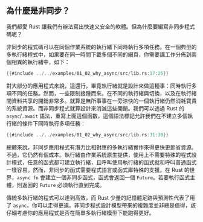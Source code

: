 ## 為什麼是非同步？

我們都愛 Rust 讓我們有辦法寫出快速又安全的軟體。但為什麼要編寫非同步程式碼呢？

非同步的程式碼可以在同個作業系統的執行緒下同時執行多項任務。在一個典型的多執行緒程式中，如果要在同一時間下載多個不同的網頁，你需要講工作分佈到兩個相異的執行緒中，如下：

```rust
{{#include ../../examples/01_02_why_async/src/lib.rs:17:25}}
```

對大部分的應用程式來說，這還行，畢竟執行緒就是設計來做這種事：同時執行多項不同的任務。然而，一些限制接踵而來。在不同的執行緒與切換，以及在執行緒間資料共享的開銷非常多。就算是無所事事在一旁涼快的一個執行緒仍然消耗寶貴的系統資源。而非同步程式就算設計來消滅這些開銷。我們可以透過 Rust 的 `async`/`.await` 語法，重寫上面這個函數，這個語法標記允許我們在不建立多個執行緒的條件下同時執行多項任務：

```rust
{{#include ../../examples/01_02_why_async/src/lib.rs:31:39}}
```

總體來說，非同步應用程式有潛力比相對應的多執行緒實作來得更快更節省資源。不過，它仍然有個成本。執行緒由作業系統原生提供，使用上不需要特殊的程式設計模式，任意的函式都可建立執行緒，且呼叫使用執行緒的函式就和呼叫普通函式一樣容易。然而，非同步的函式需要程式語言或函式庫特殊的支援。在 Rust 的世界，`async fn` 會建立一個非同步函式，函式會返回一個 `Future`。若要執行函式主體，則返回的 `Future` 必須執行直到完成。

傳統多執行緒的程式可以達到高效，而 Rust 少量的記憶體足跡與預測性代表了用了 `async`，你可以走得更遠。非同步程式設計模型帶來的複雜度並非總是值得，該仔細考慮你的應用程式是否在簡單多執行緒模型下能跑得更好。
